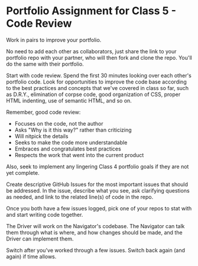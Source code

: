 # Portfolio Assignment for Class 5 - Code Review

Work in pairs to improve your portfolio.

No need to add each other as collaborators, just share the link to your portfolio repo with your partner, who will then fork and clone the repo. You'll do the same with their portfolio.

Start with code review. Spend the first 30 minutes looking over each other's portfolio code. Look for opportunities to improve the code base according to the best practices and concepts that we've covered in class so far, such as D.R.Y., elimination of corpse code, good organization of CSS, proper HTML indenting, use of semantic HTML, and so on.

Remember, good code review:
 - Focuses on the code, not the author
 - Asks "Why is it this way?" rather than criticizing
 - Will nitpick the details
 - Seeks to make the code more understandable
 - Embraces and congratulates best practices
 - Respects the work that went into the current product

 Also, seek to implement any lingering Class 4 portfolio goals if they are not yet complete.

Create descriptive GitHub Issues for the most important issues that should be addressed. In the issue, describe what you see, ask clarifying questions as needed, and link to the related line(s) of code in the repo.

Once you both have a few issues logged, pick one of your repos to stat with and start writing code together.

The Driver will work on the Navigator's codebase. The Navigator can talk them through what is where, and how changes should be made, and the Driver can implement them.

Switch after you've worked through a few issues. Switch back again (and again) if time allows.
